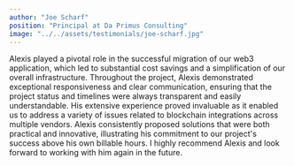 ```yaml
---
author: "Joe Scharf"
position: "Principal at Da Primus Consulting"
image: "../../assets/testimonials/joe-scharf.jpg"
---
```


Alexis played a pivotal role in the successful migration of our web3 application, which led to substantial cost savings and a simplification of our overall infrastructure. Throughout the project, Alexis demonstrated exceptional responsiveness and clear communication, ensuring that the project status and timelines were always transparent and easily understandable. His extensive experience proved invaluable as it enabled us to address a variety of issues related to blockchain integrations across multiple vendors. Alexis consistently proposed solutions that were both practical and innovative, illustrating his commitment to our project's success above his own billable hours. I highly recommend Alexis and look forward to working with him again in the future.